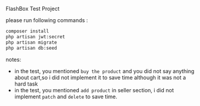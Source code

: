 FlashBox Test Project 

please run following commands : 
```bash
composer install
php artisan jwt:secret
php artisan migrate
php artisan db:seed
```


notes: 
- in the test, you mentioned `buy the product` and you did not say anything about cart,so i did not implement it to save time although it was not a hard task
- in the test, you mentioned `add product` in seller section, i did not implement `patch` and `delete` to save time.

